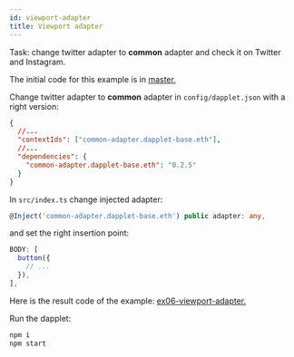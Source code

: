 ```yaml
---
id: viewport-adapter
title: Viewport adapter
---
```


Task: change twitter adapter to **common** adapter and check it on Twitter and Instagram.

The initial code for this example is in [master.](https://github.com/dapplets/dapplet-template/tree/master)

Change twitter adapter to **common** adapter in `config/dapplet.json` with a right version:

```json
{
  //...
  "contextIds": ["common-adapter.dapplet-base.eth"],
  //...
  "dependencies": {
    "common-adapter.dapplet-base.eth": "0.2.5"
  }
}
```

In `src/index.ts` change injected adapter:

```ts
@Inject('common-adapter.dapplet-base.eth') public adapter: any,
```

and set the right insertion point:

```ts
BODY: [
  button({
    // ...
  }),
],
```

Here is the result code of the example: [ex06-viewport-adapter.](https://github.com/dapplets/dapplet-template/tree/ex06-viewport-adapter)

Run the dapplet:

```bash
npm i
npm start
```
